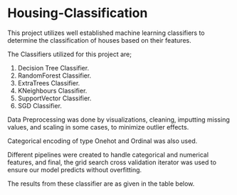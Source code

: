 # Housing-Classification
This project utilizes well established machine learning classifiers to determine the classification of houses based on their features.

The Classifiers utilized for this project are;
1. Decision Tree Classifier.
2. RandomForest Classifier.
3. ExtraTrees Classifier.
4. KNeighbours Classifier.
5. SupportVector Classifier.
6. SGD Classifier.

Data Preprocessing was done by visualizations, cleaning, imputting missing values, and scaling in some cases, to minimize outlier effects. 

Categorical encoding of type Onehot and Ordinal was also used. 

Different pipelines were created to handle categorical and numerical features, and final, the grid search cross validation iterator was used to ensure our model predicts without overfitting. 

The results from these classifier are as given in the table below.
